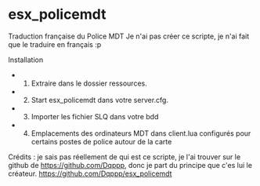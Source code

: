 # esx_policemdt
Traduction française du Police MDT
Je n'ai pas créer ce scripte, je n'ai fait que le traduire en français :p


Installation
- 1. Extraire dans le dossier ressources.
- 2. Start esx_policemdt dans votre server.cfg.
- 3. Importer les fichier SLQ dans votre bdd
- 4. Emplacements des ordinateurs MDT dans client.lua configurés pour certains postes de police autour de la carte



Crédits : je sais pas réellement de qui est ce scripte, je l'ai trouver sur le github de https://github.com/Dqppp, donc je part du principe que c'es lui le créateur.
https://github.com/Dqppp/esx_policemdt



